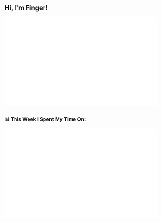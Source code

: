 <h2> Hi, I'm Finger!</h2>

<img align="right" src="https://raw.githubusercontent.com/spianmo/github-stats/master/generated/overview.svg#gh-light-mode-only">

<!-- <img align="right" height="160em" src="https://github-readme-stats-eight-theta.vercel.app/api/top-langs/?username=spianmo&layout=compact&langs_count=8&theme=algolia"/>	 -->
	
```go
package main

type Me struct {
	Name   string
	Job    string
	Code   string
	Skills string
}

func main() {
	me := &Me{
		Name:   "Finger",
		Job:    "Client-side Engineer",
		Code:   "Java and C++ and Others",
		Skills: "Android Security NLP ^o^",
	}
	_ = me
}
```


<h3>📊 This Week I Spent My Time On:</h3>
<img align='right' src="https://raw.githubusercontent.com/spianmo/github-stats/master/generated/languages.svg#gh-light-mode-only">

<!--START_SECTION:waka-->

```txt
CMake                  19 hrs 27 mins  ████████████▒░░░░░░░░░░░░   49.55 %
CMakeLists.txt         5 hrs 17 mins   ███▒░░░░░░░░░░░░░░░░░░░░░   13.49 %
Kotlin                 4 hrs 39 mins   ███░░░░░░░░░░░░░░░░░░░░░░   11.84 %
C++                    4 hrs 7 mins    ██▓░░░░░░░░░░░░░░░░░░░░░░   10.48 %
Java                   2 hrs 10 mins   █▒░░░░░░░░░░░░░░░░░░░░░░░   05.56 %
```

<!--END_SECTION:waka-->
